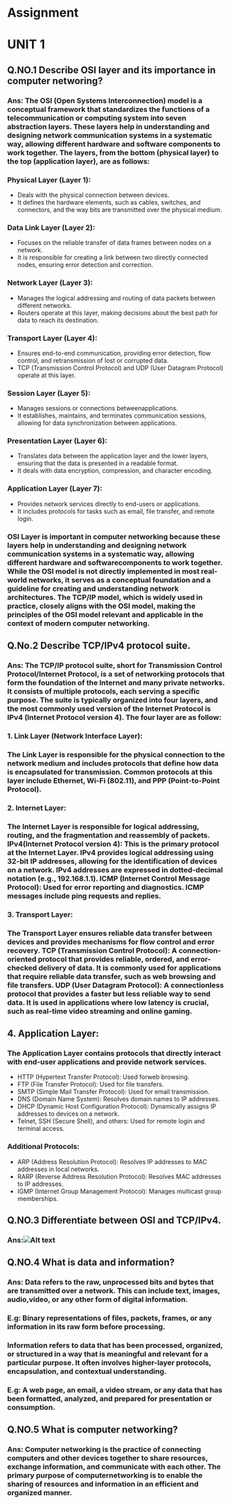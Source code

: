 # Assignment
# UNIT 1
## Q.NO.1 Describe OSI layer and its importance in computer networing?
### Ans: The OSI (Open Systems Interconnection) model is a conceptual framework that standardizes the functions of a telecommunication or computing system into seven abstraction layers. These layers help in understanding and designing network communication systems in a systematic way, allowing different hardware and software components to work together. The layers, from the bottom (physical layer) to the top (application layer), are as follows:
### Physical Layer (Layer 1):
* Deals with the physical connection between devices.
* It defines the hardware elements, such as cables, switches, and connectors, and the way bits are transmitted over the physical medium.
### Data Link Layer (Layer 2):
* Focuses on the reliable transfer of data frames between nodes on a network.
* It is responsible for creating a link between two directly connected nodes, ensuring error detection and correction.

### Network Layer (Layer 3):
* Manages the logical addressing and routing of data packets between different networks.
* Routers operate at this layer, making decisions about the best path for data to reach its destination.

### Transport Layer (Layer 4):
* Ensures end-to-end communication, providing error detection, flow control, and retransmission of lost or corrupted data.
* TCP (Transmission Control Protocol) and UDP (User Datagram Protocol) operate at this layer.

### Session Layer (Layer 5):
* Manages sessions or connections betweenapplications.
* It establishes, maintains, and terminates communication sessions, allowing for data synchronization between applications.

### Presentation Layer (Layer 6):
* Translates data between the application layer and the lower layers, ensuring that the data is presented in a readable format.
* It deals with data encryption, compression, and character encoding.

### Application Layer (Layer 7):
* Provides network services directly to end-users or applications.
* It includes protocols for tasks such as email, file transfer, and remote login.

### OSI Layer is important in computer networking because these layers help in understanding and designing network communication systems in a systematic way, allowing different hardware and softwarecomponents to work together. While the OSI model is not directly implemented in most real-world networks, it serves as a conceptual foundation and a guideline for creating and understanding network architectures. The TCP/IP model, which is widely used in practice, closely aligns with the OSI model, making the principles of the OSI model relevant and applicable in the context of modern computer networking.

## Q.No.2 Describe TCP/IPv4 protocol suite.
### Ans: The TCP/IP protocol suite, short for Transmission Control Protocol/Internet Protocol, is a set of networking protocols that form the foundation of the Internet and many private networks. It consists of multiple protocols, each serving a specific purpose. The suite is typically organized into four layers, and the most commonly used version of the Internet Protocol is IPv4 (Internet Protocol version 4). The four layer are as follow:

### 1. Link Layer (Network Interface Layer):
### The Link Layer is responsible for the physical connection to the network medium and includes protocols that define how data is encapsulated for transmission. Common protocols at this layer include Ethernet, Wi-Fi (802.11), and PPP (Point-to-Point Protocol).
### 2. Internet Layer:
### The Internet Layer is responsible for logical addressing, routing, and the fragmentation and reassembly of packets. IPv4(Internet Protocol version 4): This is the primary protocol at the Internet Layer. IPv4 provides logical addressing using 32-bit IP addresses, allowing for the identification of devices on a network. IPv4 addresses are expressed in dotted-decimal notation (e.g., 192.168.1.1). ICMP (Internet Control Message Protocol): Used for error reporting and diagnostics. ICMP messages include ping requests and replies.
### 3. Transport Layer:
### The Transport Layer ensures reliable data transfer between devices and provides mechanisms for flow control and error recovery. TCP (Transmission Control Protocol): A connection-oriented protocol that provides reliable, ordered, and error-checked delivery of data. It is commonly used for applications that require reliable data transfer, such as web browsing and file transfers. UDP (User Datagram Protocol): A connectionless protocol that provides a faster but less reliable way to send data. It is used in applications where low latency is crucial, such as real-time video streaming and online gaming.
## 4. Application Layer:
### The Application Layer contains protocols that directly interact with end-user applications and provide network services.
* HTTP (Hypertext Transfer Protocol): Used forweb browsing.
* FTP (File Transfer Protocol): Used for file transfers.
* SMTP (Simple Mail Transfer Protocol): Used for email transmission.
* DNS (Domain Name System): Resolves domain names to IP addresses.
* DHCP (Dynamic Host Configuration Protocol): Dynamically assigns IP addresses to devices on a network.
* Telnet, SSH (Secure Shell), and others: Used for remote login and terminal access.
### Additional Protocols:
* ARP (Address Resolution Protocol): Resolves IP addresses to MAC addresses in local networks.
* RARP (Reverse Address Resolution Protocol): Resolves MAC addresses to IP addresses.
* IGMP (Internet Group Management Protocol): Manages multicast group memberships.

## Q.NO.3 Differentiate between OSI and TCP/IPv4.
### Ans:![Alt text](diff.png)

## Q.NO.4 What is data and information?
### Ans: Data refers to the raw, unprocessed bits and bytes that are transmitted over a network. This can include text, images, audio,video, or any other form of digital information.
### E.g: Binary representations of files, packets, frames, or any information in its raw form before processing.

###  Information refers to data that has been processed, organized, or structured in a way that is meaningful and relevant for a particular purpose. It often involves higher-layer protocols, encapsulation, and contextual understanding.
### E.g: A web page, an email, a video stream, or any data that has been formatted, analyzed, and prepared for presentation or consumption.

## Q.NO.5 What is computer networking?
### Ans: Computer networking is the practice of connecting computers and other devices together to share resources, exchange information, and communicate with each other. The primary purpose of computernetworking is to enable the sharing of resources and information in an efficient and organized manner.